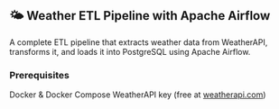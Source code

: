 ## 🌤️ Weather ETL Pipeline with Apache Airflow

A complete ETL pipeline that extracts weather data from WeatherAPI, transforms it, and loads it into PostgreSQL using Apache Airflow.

### Prerequisites

Docker & Docker Compose
WeatherAPI key (free at [weatherapi.com](https://www.weatherapi.com/))
